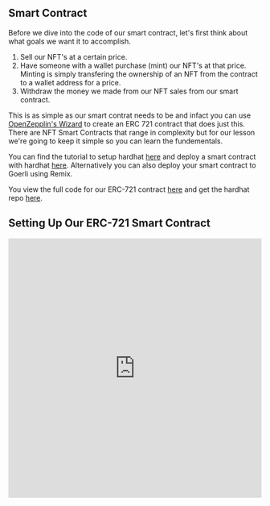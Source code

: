 
## Smart Contract

Before we dive into the code of our smart contract, let's first think about what goals we want it to accomplish.

1. Sell our NFT's at a certain price.
2. Have someone with a wallet purchase (mint) our NFT's at that price. Minting is simply transfering the ownership of an NFT from the contract to a wallet address for a price.
3. Withdraw the money we made from our NFT sales from our smart contract.

This is as simple as our smart contrat needs to be and infact you can use [OpenZepplin's Wizard](https://docs.openzeppelin.com/contracts/4.x/wizard) to create an ERC 721 contract that does just this. There are NFT Smart Contracts that range in complexity but for our lesson we're going to keep it simple so you can learn the fundementals. 

You can find the tutorial to setup hardhat [here](
https://app.cadena.dev/ZHjzLozd3mCsAcgMfeHE/lesson/ethereum-101/lesson-eth-6/6) and deploy a smart contract with hardhat [here](https://app.cadena.dev/ZHjzLozd3mCsAcgMfeHE/lesson/ethereum-101/lesson-eth-7/7). Alternatively you can also deploy your smart contract to Goerli using Remix. 

You view the full code for our ERC-721 contract [here](https://gist.github.com/saeedjabbar/ef711176780db78df65ac7ae15d9e3c8) and get the hardhat repo [here](https://github.com/CadenaDev/cadena_nft_smartcontract).



## Setting Up Our ERC-721 Smart Contract

<iframe width="100%" height="515" src="https://www.youtube.com/embed/Vebxr0-6moQ" title="YouTube video player" frameborder="0" allow="accelerometer; autoplay; clipboard-write; encrypted-media; gyroscope; picture-in-picture" allowfullscreen></iframe>

<script src="https://gist.github.com/saeedjabbar/ef711176780db78df65ac7ae15d9e3c8.js"></script>
